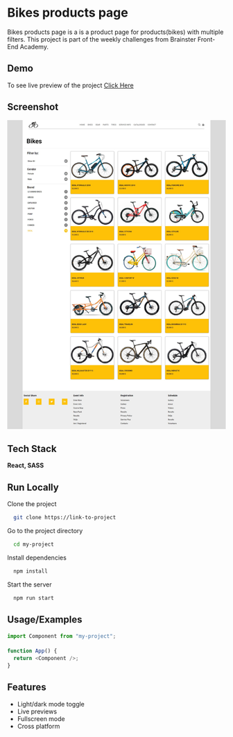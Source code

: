 # Bikes products page

Bikes products page is a is a product page for products(bikes) with multiple filters.
This project is part of the weekly challenges from Brainster Front-End Academy.

## Demo

To see live preview of the project [Click Here](https://jakimoski.github.io/products-filter/ "Bikes products ")

## Screenshot

![App Screenshot](./screencapture-bikes.jpg)

## Tech Stack

**React, SASS**

## Run Locally

Clone the project

```bash
  git clone https://link-to-project
```

Go to the project directory

```bash
  cd my-project
```

Install dependencies

```bash
  npm install
```

Start the server

```bash
  npm run start
```

## Usage/Examples

```javascript
import Component from "my-project";

function App() {
  return <Component />;
}
```

## Features

- Light/dark mode toggle
- Live previews
- Fullscreen mode
- Cross platform
